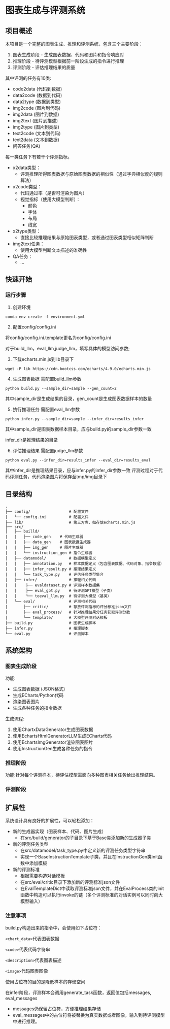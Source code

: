 # 图表生成与评测系统
## 项目概述
本项目是一个完整的图表生成、推理和评测系统，包含三个主要阶段：
1. 图表生成阶段 - 生成图表数据、代码和图片和指令响应对
2. 推理阶段 - 待评测模型根据前一阶段生成的指令进行推理
3. 评测阶段 - 评估推理结果的质量

其中评测的任务有10类:
+ code2data (代码到数据)
+ data2code (数据到代码)
+ data2type (数据到类型)
+ img2code (图片到代码)
+ img2data (图片到数据)
+ img2text (图片到描述)
+ img2type (图片到类型)
+ text2code (文本到代码)
+ text2data (文本到数据)
+ 问答任务(QA)

每一类任务下有若干个评测指标。
+ x2data类型：
    - 评测推理所得图表数据与原始图表数据的相似性（通过字典相似度的规则算法）
+ x2code类型：
    - 代码通过率（是否可渲染为图片）
    - 视觉指标（使用大模型判断）：
        - 颜色
        - 字体
        - 布局
        - 线宽
+ x2type类型：
    - 直接比较推理结果与原始图表类型，或者通过图表类型相似矩阵判断
+ img2text任务：
    - 使用大模型判断文本描述的准确性
+ QA任务：
    - ...
## 快速开始
### 运行步骤
1. 创建环境
```
conda env create -f environment.yml
```
2. 配置config/config.ini

将config/config.ini.template更名为config/config.ini

对于build_llm，eval_llm,judge_llm，填写具体的模型访问参数;

3. 下载echarts.min.js到lib目录下
```
wget -P lib https://cdn.bootcss.com/echarts/4.9.0/echarts.min.js 
```

4. 生成图表数据
需配置build_llm参数
```
python build.py --sample_dir=sample --gen_count=2
```
其中sample_dir是生成结果的目录，gen_count是生成图表数据样本的数量

5. 执行推理任务
需配置eval_llm参数
```
python infer.py --sample_dir=sample --infer_dir=results_infer
```
其中sample_dir是图表数据样本目录，应与build.py的sample_dir参数一致

infer_dir是推理结果的目录

6. 评估推理结果
需配置judge_llm参数
```
python eval.py --infer_dir=results_infer --eval_dir=results_eval
```
其中infer_dir是推理结果目录，应与infer.py的infer_dir参数一致
评测过程对于代码评测任务，代码渲染图片将保存至tmp/img目录下
## 目录结构
```
.
├── config/                 # 配置文件
|   └── config.ini          # 配置文件
├── lib/                    # 第三方库，如存放echarts.min.js
├── src/
│   ├── builld/        
|   |   ├── code_gen    # 代码生成器
|   |   ├── data_gen    # 图表数据生成器
|   |   ├── img_gen     # 图片生成器
|   |   └── instruction_gen # 指令生成器 
│   ├── datamodel/          # 数据模型定义
|   |   ├── annotation.py   # 样本数据定义（包含图表数据、代码对象、指令数据）
|   |   ├── infer_result.py # 推理结果定义
|   |   └── task_type.py    # 评估任务类型集合
│   ├── infer/              # 推理相关代码
|   |    ├── evaldataset.py # 评测样本数据集
|   |    ├── eval_gpt.py    # 待评测GPT模型（子类）
|   |    └── toeval_llm.py  # 待评测大模型（基类）
│   └── eval/               # 评测相关代码
|       ├── critic/         # 存放评测指标的评分标准json文件
|       ├── eval_process/   # 针对推理结果分任务获取评测分数
|       └── template/       # 大模型评测对话模板
├── build.py                # 图表生成脚本  
├── infer.py                # 推理脚本
└── eval.py                 # 评测脚本   
```
## 系统架构
### 图表生成阶段

功能:
+ 生成图表数据 (JSON格式)
+ 生成ECharts/Python代码
+ 渲染图表图片
+ 生成各种任务的指令数据

生成流程:

1. 使用ChartxDataGenerator生成图表数据
2. 使用EchartsHtmlGeneratorLLM生成ECharts代码
3. 使用EchartsImgGenerator渲染图表图片
4. 使用InstructionGen生成各种任务的指令

### 推理阶段
功能:针对每个评测样本，待评估模型需面向多种图表相关任务给出推理结果。


### 评测阶段

## 扩展性
系统设计具有良好的扩展性，可以轻松添加：
+ 新的生成器实现（图表样本、代码、图片生成）
    - 在src/build/generator的子目录下基于Base类添加新的生成器子类
+ 新的评测任务类型
    - 在src/datamodel/task_type.py中定义新的评测任务类型字符串
    - 实现一个BaseInstructionTemplate子类，并且在InstructionGen类init函数中添加模板
+ 新的评测标准
    - 根据需要构造对话模板
    - 在src/eval/critic目录下添加新的评测标准json文件
    - 在EvalTemplateDict中读取评测标准json文件，并在EvalProcess类的init函数中构造可以执行invoke的链（多个评测标准的对话实例可以同时向大模型输入）


### 注意事项
build.py构造出来的指令中，会使用如下占位符：

`<chart_data>`代表图表数据

`<code>`代表代码字符串

`<description>`代表图表描述

`<image>`代码图表图像

使用占位符的目的是降低样本的存储空间

在infer阶段，评测样本会调用generate_task函数，返回值包括messages, eval_messages
+ messages仍保留占位符，方便推理结果存储
+ eval_messages中的占位符将被替换为真实数据或者图像，输入到待评测模型中进行推理。